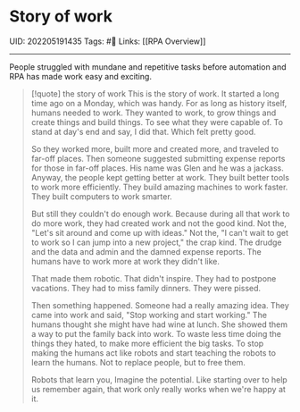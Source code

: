 # Story of work
UID: 202205191435
Tags: #🌱 
Links: [[RPA Overview]]

----
 People struggled with mundane and repetitive tasks before automation and  RPA has made work easy and exciting.

> [!quote] the story of work
> This is the story of work. It started a long time ago on a Monday, which was handy. For as long as history itself, humans needed to work. They wanted to work, to grow things and create things and build things. To see what they were capable of. To stand at day's end and say, I did that. Which felt pretty good. 
> 
> So they worked more, built more and created more, and traveled to far-off places. Then someone suggested submitting expense reports for those in far-off places. His name was Glen and he was a jackass. Anyway, the people kept getting better at work. They built better tools to work more efficiently. They build amazing machines to work faster. They built computers to work smarter. 
> 
> But still they couldn't do enough work. Because during all that work to do more work, they had created work and not the good kind. Not the, "Let's sit around and come up with ideas." Not the, "I can't wait to get to work so I can jump into a new project," the crap kind. The drudge and the data and admin and the damned expense reports. The humans have to work more at work they didn't like. 
> 
> That made them robotic. That didn't inspire. They had to postpone vacations. They had to miss family dinners. They were pissed. 
> 
> Then something happened. Someone had a really amazing idea. They came into work and said, "Stop working and start working." The humans thought she might have had wine at lunch. She showed them a way to put the family back into work. To waste less time doing the things they hated, to make more efficient the big tasks. To stop making the humans act like robots and start teaching the robots to learn the humans. Not to replace people, but to free them.
> 
> Robots that learn you, Imagine the potential. Like starting over to help us remember again, that work only really works when we're happy at it.
